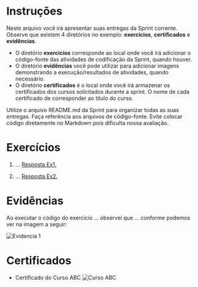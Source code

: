 # Instruções

Neste arquivo você irá apresentar suas entregas da Sprint corrente. Observe que existem 4 diretórios no exemplo: **exercícios**, **certificados** e **evidências**.

 - O diretório **exercícios** corresponde ao local onde você irá adicionar o código-fonte das atividades de codificação da Sprint, quando houver.
 - O diretório **evidências** você pode utilizar para adicionar imagens demonstrando a execução/resultados de atividades, quando necessário.
 - O diretório **certificados** é o local onde você irá armazenar os certificados dos cursos solicitados durante a sprint. O nome de cada certificado de corresponder ao título do curso.

Utilize o arquivo README.md da Sprint para organizar todas as suas entregas. Faça referência aos arquivos de código-fonte. Evite colocar código diretamente no Markdown pois dificulta nossa avaliação.


# Exercícios


1. ...
[Resposta Ex1.](exercicios/ex1.txt)


2. ...
[Resposta Ex2.](exercicios/ex2.txt)




# Evidências


Ao executar o código do exercício ... observei que ... conforme podemos ver na imagem a seguir:


![Evidencia 1](evidencias/sample.webp)



# Certificados


- Certificado do Curso ABC
![Curso ABC](certificados/sample.png)


